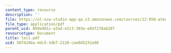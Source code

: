 ```yaml
---
content_type: resource
description: ''
file: https://ol-ocw-studio-app-qa.s3.amazonaws.com/courses/12-950-atmospheric-and-oceanic-modeling-spring-2004/507424ba4dc53db72128cae0d5231e80_lec1.pdf
file_type: application/pdf
parent_uid: 099e401c-a3ad-e2c3-393e-e03f278ab207
resourcetype: Document
title: lec1.pdf
uid: 507424ba-4dc5-3db7-2128-cae0d5231e80
---
```

